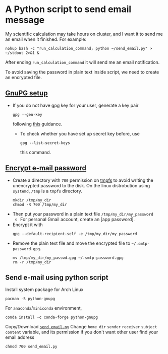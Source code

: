 # A Python script to send email message

My scientific calculation may take hours on cluster, and I want it to send me an email when it finished.
For example:
```
nohup bash -c "run_calculation_command; python ~/send_email.py" > ~/stdout 2>&1 &
```
After ending `run_calculation_command` it will send me an email notification.

To avoid saving the password in plain text inside script, we need to create an encrypted file.

## [GnuPG setup](https://wiki.archlinux.org/title/GnuPG#Usage)
- If you do not have gpg key for your user, generate a key pair 
  ```
  gpg --gen-key
  ```
  following [this](https://wiki.archlinux.org/title/GnuPG#Create_a_key_pair) guidance.

  - To check whether you have set up secret key before, use 
    ```
    gpg --list-secret-keys
    ```
    this command.


## [Encrypt e-mail password](https://wiki.archlinux.org/title/Msmtp#GnuPG)
- Create a directory with `700` permission on [tmpfs](https://wiki.archlinux.org/title/Tmpfs) to avoid writing the unencrypted password to the disk.
  On the linux distrobution using `systemd`, `/tmp` is a `tmpfs` directory.
  ```
  mkdir /tmp/my_dir
  chmod -R 700 /tmp/my_dir
  ```
- Then put your password in a plain text file `/tmp/my_dir/my_password` 
  - For personal Gmail account, create an [app password].
- Encrypt it with
  ```
  gpg --default-recipient-self -e /tmp/my_dir/my_password
  ```
- Remove the plain text file and move the encrypted file to `~/.smtp-password.gpg`.
  ```
  mv /tmp/my_dir/my_passwd.gpg ~/.smtp-password.gpg
  rm -r /tmp/my_dir
  ```

## Send e-mail using python script
  Install system package for Arch Linux
  ```
  pacman -S python-gnupg
  ```
  For `anaconda`/`miniconda` environment,
  ```
  conda install -c conda-forge python-gnupg 
  ```
  Copy/Download [`send_email.py`](https://github.com/Bai-Qiang/Linux_tinkering_notes/blob/9c4b855abfdb8334fe2512330309affcfa375b5e/python_send_email/send_email.py)
  Change `home_dir` `sender` `receiver` `subject` `content` variable,
  and its permission if you don't want other user find your email address
  ```
  chmod 700 send_email.py
  ```
